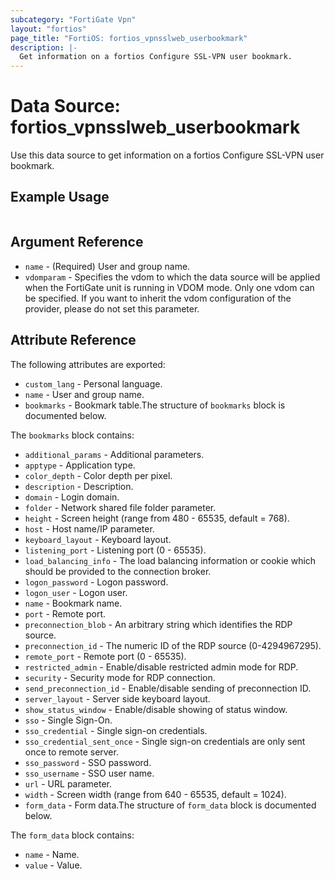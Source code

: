 ```yaml
---
subcategory: "FortiGate Vpn"
layout: "fortios"
page_title: "FortiOS: fortios_vpnsslweb_userbookmark"
description: |-
  Get information on a fortios Configure SSL-VPN user bookmark.
---
```


# Data Source: fortios_vpnsslweb_userbookmark
Use this data source to get information on a fortios Configure SSL-VPN user bookmark.


## Example Usage

```hcl

```

## Argument Reference

* `name` - (Required) User and group name.
* `vdomparam` - Specifies the vdom to which the data source will be applied when the FortiGate unit is running in VDOM mode. Only one vdom can be specified. If you want to inherit the vdom configuration of the provider, please do not set this parameter.

## Attribute Reference

The following attributes are exported:

* `custom_lang` - Personal language.
* `name` - User and group name.
* `bookmarks` - Bookmark table.The structure of `bookmarks` block is documented below.

The `bookmarks` block contains:

* `additional_params` - Additional parameters.
* `apptype` - Application type.
* `color_depth` - Color depth per pixel.
* `description` - Description.
* `domain` - Login domain.
* `folder` - Network shared file folder parameter.
* `height` - Screen height (range from 480 - 65535, default = 768).
* `host` - Host name/IP parameter.
* `keyboard_layout` - Keyboard layout.
* `listening_port` - Listening port (0 - 65535).
* `load_balancing_info` - The load balancing information or cookie which should be provided to the connection broker.
* `logon_password` - Logon password.
* `logon_user` - Logon user.
* `name` - Bookmark name.
* `port` - Remote port.
* `preconnection_blob` - An arbitrary string which identifies the RDP source.
* `preconnection_id` - The numeric ID of the RDP source (0-4294967295).
* `remote_port` - Remote port (0 - 65535).
* `restricted_admin` - Enable/disable restricted admin mode for RDP.
* `security` - Security mode for RDP connection.
* `send_preconnection_id` - Enable/disable sending of preconnection ID.
* `server_layout` - Server side keyboard layout.
* `show_status_window` - Enable/disable showing of status window.
* `sso` - Single Sign-On.
* `sso_credential` - Single sign-on credentials.
* `sso_credential_sent_once` - Single sign-on credentials are only sent once to remote server.
* `sso_password` - SSO password.
* `sso_username` - SSO user name.
* `url` - URL parameter.
* `width` - Screen width (range from 640 - 65535, default = 1024).
* `form_data` - Form data.The structure of `form_data` block is documented below.

The `form_data` block contains:

* `name` - Name.
* `value` - Value.

